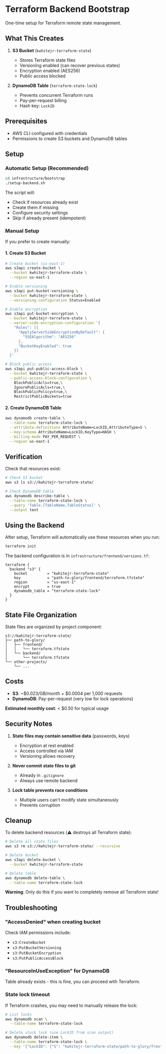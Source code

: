 # Terraform Backend Bootstrap

One-time setup for Terraform remote state management.

## What This Creates

1. **S3 Bucket** (`kwhitejr-terraform-state`)
   - Stores Terraform state files
   - Versioning enabled (can recover previous states)
   - Encryption enabled (AES256)
   - Public access blocked

2. **DynamoDB Table** (`terraform-state-lock`)
   - Prevents concurrent Terraform runs
   - Pay-per-request billing
   - Hash key: `LockID`

## Prerequisites

- AWS CLI configured with credentials
- Permissions to create S3 buckets and DynamoDB tables

## Setup

### Automatic Setup (Recommended)

```bash
cd infrastructure/bootstrap
./setup-backend.sh
```

The script will:
- Check if resources already exist
- Create them if missing
- Configure security settings
- Skip if already present (idempotent)

### Manual Setup

If you prefer to create manually:

#### 1. Create S3 Bucket

```bash
# Create bucket (us-east-1)
aws s3api create-bucket \
  --bucket kwhitejr-terraform-state \
  --region us-east-1

# Enable versioning
aws s3api put-bucket-versioning \
  --bucket kwhitejr-terraform-state \
  --versioning-configuration Status=Enabled

# Enable encryption
aws s3api put-bucket-encryption \
  --bucket kwhitejr-terraform-state \
  --server-side-encryption-configuration '{
    "Rules": [{
      "ApplyServerSideEncryptionByDefault": {
        "SSEAlgorithm": "AES256"
      },
      "BucketKeyEnabled": true
    }]
  }'

# Block public access
aws s3api put-public-access-block \
  --bucket kwhitejr-terraform-state \
  --public-access-block-configuration \
    BlockPublicAcls=true,\
    IgnorePublicAcls=true,\
    BlockPublicPolicy=true,\
    RestrictPublicBuckets=true
```

#### 2. Create DynamoDB Table

```bash
aws dynamodb create-table \
  --table-name terraform-state-lock \
  --attribute-definitions AttributeName=LockID,AttributeType=S \
  --key-schema AttributeName=LockID,KeyType=HASH \
  --billing-mode PAY_PER_REQUEST \
  --region us-east-1
```

## Verification

Check that resources exist:

```bash
# Check S3 bucket
aws s3 ls s3://kwhitejr-terraform-state/

# Check DynamoDB table
aws dynamodb describe-table \
  --table-name terraform-state-lock \
  --query 'Table.[TableName,TableStatus]' \
  --output text
```

## Using the Backend

After setup, Terraform will automatically use these resources when you run:

```bash
terraform init
```

The backend configuration is in `infrastructure/frontend/versions.tf`:

```hcl
terraform {
  backend "s3" {
    bucket         = "kwhitejr-terraform-state"
    key            = "path-to-glory/frontend/terraform.tfstate"
    region         = "us-east-1"
    encrypt        = true
    dynamodb_table = "terraform-state-lock"
  }
}
```

## State File Organization

State files are organized by project component:

```
s3://kwhitejr-terraform-state/
├── path-to-glory/
│   ├── frontend/
│   │   └── terraform.tfstate
│   └── backend/
│       └── terraform.tfstate
└── other-projects/
    └── ...
```

## Costs

- **S3**: ~$0.023/GB/month + $0.0004 per 1,000 requests
- **DynamoDB**: Pay-per-request (very low for lock operations)

**Estimated monthly cost**: < $0.50 for typical usage

## Security Notes

1. **State files may contain sensitive data** (passwords, keys)
   - Encryption at rest enabled
   - Access controlled via IAM
   - Versioning allows recovery

2. **Never commit state files to git**
   - Already in `.gitignore`
   - Always use remote backend

3. **Lock table prevents race conditions**
   - Multiple users can't modify state simultaneously
   - Prevents corruption

## Cleanup

To delete backend resources (⚠️ destroys all Terraform state):

```bash
# Delete all state files
aws s3 rm s3://kwhitejr-terraform-state/ --recursive

# Delete bucket
aws s3api delete-bucket \
  --bucket kwhitejr-terraform-state

# Delete table
aws dynamodb delete-table \
  --table-name terraform-state-lock
```

**Warning**: Only do this if you want to completely remove all Terraform state!

## Troubleshooting

### "AccessDenied" when creating bucket

Check IAM permissions include:
- `s3:CreateBucket`
- `s3:PutBucketVersioning`
- `s3:PutBucketEncryption`
- `s3:PutPublicAccessBlock`

### "ResourceInUseException" for DynamoDB

Table already exists - this is fine, you can proceed with Terraform.

### State lock timeout

If Terraform crashes, you may need to manually release the lock:

```bash
# List locks
aws dynamodb scan \
  --table-name terraform-state-lock

# Delete stuck lock (use LockID from scan output)
aws dynamodb delete-item \
  --table-name terraform-state-lock \
  --key '{"LockID": {"S": "kwhitejr-terraform-state/path-to-glory/frontend/terraform.tfstate"}}'
```
